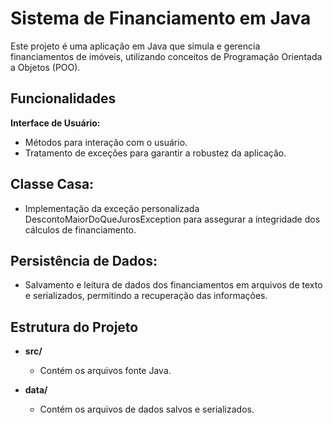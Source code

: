 # Sistema de Financiamento em Java
Este projeto é uma aplicação em Java que simula e gerencia financiamentos de imóveis, utilizando conceitos de Programação Orientada a Objetos (POO).

## Funcionalidades
**Interface de Usuário:**
- Métodos para interação com o usuário.
- Tratamento de exceções para garantir a robustez da aplicação.

## Classe Casa:
- Implementação da exceção personalizada 
  DescontoMaiorDoQueJurosException para assegurar a integridade dos cálculos de financiamento.
  
## Persistência de Dados:
- Salvamento e leitura de dados dos financiamentos em arquivos de texto e serializados,
  permitindo a recuperação das informações.
  
## Estrutura do Projeto 
- **src/**
  - Contém os arquivos fonte Java.

- **data/**
   - Contém os arquivos de dados salvos e serializados. 
